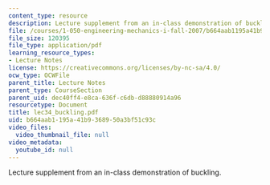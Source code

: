 ```yaml
---
content_type: resource
description: Lecture supplement from an in-class demonstration of buckling.
file: /courses/1-050-engineering-mechanics-i-fall-2007/b664aab1195a41b9368950a3bf51c93c_lec34_buckling.pdf
file_size: 120395
file_type: application/pdf
learning_resource_types:
- Lecture Notes
license: https://creativecommons.org/licenses/by-nc-sa/4.0/
ocw_type: OCWFile
parent_title: Lecture Notes
parent_type: CourseSection
parent_uid: dec40ff4-e8ca-636f-c6db-d88880914a96
resourcetype: Document
title: lec34_buckling.pdf
uid: b664aab1-195a-41b9-3689-50a3bf51c93c
video_files:
  video_thumbnail_file: null
video_metadata:
  youtube_id: null
---
```

Lecture supplement from an in-class demonstration of buckling.